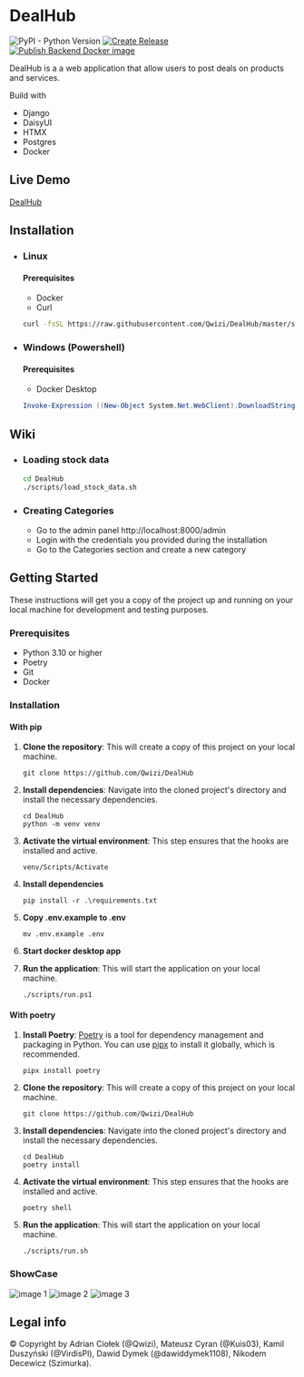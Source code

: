 # DealHub
![PyPI - Python Version](https://img.shields.io/pypi/pyversions/Django)
[![Create Release](https://github.com/Qwizi/DealHub/actions/workflows/release.yml/badge.svg)](https://github.com/Qwizi/DealHub/actions/workflows/release.yml)
[![Publish Backend Docker image](https://github.com/Qwizi/DealHub/actions/workflows/docker.yml/badge.svg)](https://github.com/Qwizi/DealHub/actions/workflows/docker.yml)

DealHub is a a web application that allow users to post deals on products and services.

Build with
- Django
- DaisyUI
- HTMX
- Postgres
- Docker

## Live Demo
[DealHub](https://dealhub.qwizi.ovh/)

## Installation

- ### Linux
   #### Prerequisites
  - Docker
  - Curl

   ```bash
   curl -fsSL https://raw.githubusercontent.com/Qwizi/DealHub/master/scripts/install.sh | bash
   ```

- ### Windows (Powershell)
   #### Prerequisites
   - Docker Desktop

   ```powershell
   Invoke-Expression ((New-Object System.Net.WebClient).DownloadString("https://raw.githubusercontent.com/Qwizi/DealHub/master/scripts/install.ps1"))
   ```

## Wiki
- ### Loading stock data
  ```bash
  cd DealHub
  ./scripts/load_stock_data.sh
  ```
- ### Creating Categories
   - Go to the admin panel http://localhost:8000/admin
   - Login with the credentials you provided during the installation
   - Go to the Categories section and create a new category

## Getting Started

These instructions will get you a copy of the project up and running on your local machine for development and testing
purposes.

### Prerequisites

- Python 3.10 or higher
- Poetry
- Git
- Docker

### Installation

#### With pip

1. **Clone the repository**: This will create a copy of this project on your local machine.

    ```shell
    git clone https://github.com/Qwizi/DealHub
    ```

3. **Install dependencies**: Navigate into the cloned project's directory and install the necessary dependencies.

    ```shell
   cd DealHub
   python -m venv venv
    ```

4. **Activate the virtual environment**: This step ensures that the hooks are installed and
   active.

    ```shell
    venv/Scripts/Activate
    ```
5. **Install dependencies**
   ```shell
   pip install -r .\requirements.txt
   ```

6. **Copy .env.example to .env**
    ```shell
    mv .env.example .env
    ```
7. **Start docker desktop app**
8. **Run the application**: This will start the application on your local machine.

    ```shell
    ./scripts/run.ps1
    ```


#### With poetry

1. **Install Poetry**: [Poetry](https://python-poetry.org/docs/#installation) is a tool for dependency management and
   packaging in Python. You can use [pipx](https://pipx.pypa.io/stable/installation/) to install it globally, which is
   recommended.

    ```shell
    pipx install poetry
    ```

2. **Clone the repository**: This will create a copy of this project on your local machine.

    ```shell
    git clone https://github.com/Qwizi/DealHub
    ```

3. **Install dependencies**: Navigate into the cloned project's directory and install the necessary dependencies.

    ```shell
   cd DealHub
   poetry install
    ```

4. **Activate the virtual environment**: This step ensures that the hooks are installed and
   active.

    ```shell
    poetry shell
    ```
5. **Run the application**: This will start the application on your local machine.

    ```shell
    ./scripts/run.sh
    ```
### ShowCase
![image 1](https://i.imgur.com/hEeWnNu.png)
![image 2](https://i.imgur.com/kGsBR7j.png)
![image 3](https://i.imgur.com/tM1HFvB.png)

## Legal info
© Copyright by Adrian Ciołek (@Qwizi), Mateusz Cyran (@Kuis03), Kamil Duszyński (@VirdisPl), Dawid Dymek (@dawiddymek1108), Nikodem Decewicz (Szimurka).